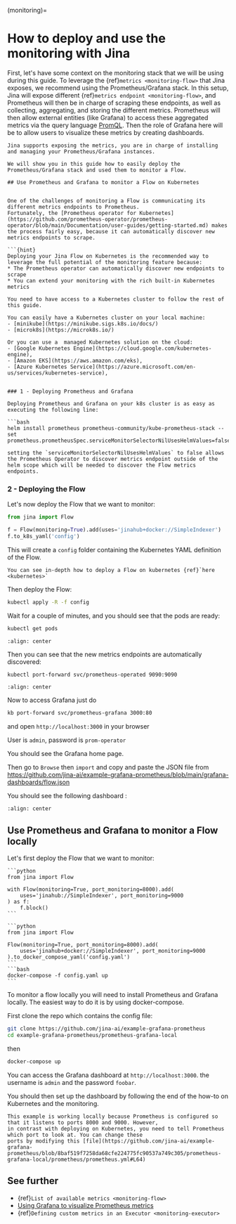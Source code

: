 (monitoring)=
# How to deploy and use the monitoring with Jina

First, let's have some context on the monitoring stack that we will be using during this guide.
To leverage the {ref}`metrics <monitoring-flow>` that Jina exposes, we recommend using the Prometheus/Grafana stack. In this setup, Jina will expose different {ref}`metrics endpoint <monitoring-flow>`, and Prometheus will then be in charge of scraping these endpoints, as well as
collecting, aggregating, and storing the different metrics. Prometheus will then allow external entities (like Grafana) to access these aggregated metrics via the query language [PromQL](https://prometheus.io/docs/prometheus/latest/querying/basics/).
Then the role of Grafana here will be to allow users to visualize these metrics by creating dashboards.

```{hint} 
Jina supports exposing the metrics, you are in charge of installing and managing your Prometheus/Grafana instances.

We will show you in this guide how to easily deploy the Prometheus/Grafana stack and used them to monitor a Flow.

## Use Prometheus and Grafana to monitor a Flow on Kubernetes


One of the challenges of monitoring a Flow is communicating its different metrics endpoints to Prometheus.
Fortunately, the [Prometheus operator for Kubernetes](https://github.com/prometheus-operator/prometheus-operator/blob/main/Documentation/user-guides/getting-started.md) makes the process fairly easy, because it can automatically discover new metrics endpoints to scrape.

```{hint} 
Deploying your Jina Flow on Kubernetes is the recommended way to leverage the full potential of the monitoring feature because:
* The Prometheus operator can automatically discover new endpoints to scrape
* You can extend your monitoring with the rich built-in Kubernetes metrics

You need to have access to a Kubernetes cluster to follow the rest of this guide.

You can easily have a Kubernetes cluster on your local machine:
- [minikube](https://minikube.sigs.k8s.io/docs/)
- [microk8s](https://microk8s.io/)

Or you can use a  managed Kubernetes solution on the cloud:
- [Google Kubernetes Engine](https://cloud.google.com/kubernetes-engine),
- [Amazon EKS](https://aws.amazon.com/eks),
- [Azure Kubernetes Service](https://azure.microsoft.com/en-us/services/kubernetes-service),


### 1 - Deploying Prometheus and Grafana

Deploying Prometheus and Grafana on your k8s cluster is as easy as executing the following line:

```bash
helm install prometheus prometheus-community/kube-prometheus-stack --set prometheus.prometheusSpec.serviceMonitorSelectorNilUsesHelmValues=false
```
```{hint} 
setting the `serviceMonitorSelectorNilUsesHelmValues` to false allows the Prometheus Operator to discover metrics endpoint outside of the helm scope which will be needed to discover the Flow metrics endpoints.
```

### 2 - Deploying the Flow

Let's now deploy the Flow that we want to monitor:

```python
from jina import Flow

f = Flow(monitoring=True).add(uses='jinahub+docker://SimpleIndexer')
f.to_k8s_yaml('config')
```

This will create a `config` folder containing the Kubernetes YAML definition of the Flow.

```{seealso}
You can see in-depth how to deploy a Flow on kubernetes {ref}`here <kubernetes>`
```

Then deploy the Flow:

```bash
kubectl apply -R -f config
```

Wait for a couple of minutes, and you should see that the pods are ready:

```bash
kubectl get pods
```

```{figure} ../../.github/2.0/kubectl_pods.png
:align: center
```

Then you can see that the new metrics endpoints are automatically discovered:
```bash
kubectl port-forward svc/prometheus-operated 9090:9090
```

```{figure} ../../.github/2.0/prometheus_target.png
:align: center
```

Now to access Grafana just do

```bash
kb port-forward svc/prometheus-grafana 3000:80
```

and open `http://localhost:3000` in your browser

User is `admin`, password is `prom-operator`

You should see the Grafana home page.

Then go to `Browse` then `import` and copy and paste the JSON file from https://github.com/jina-ai/example-grafana-prometheus/blob/main/grafana-dashboards/flow.json 

You should see the following dashboard :

```{figure} ../../.github/2.0/grafana.png
:align: center
```

## Use Prometheus and Grafana to monitor a Flow locally 

Let's first deploy the Flow that we want to monitor:


````{tab} via Python code
```python
from jina import Flow

with Flow(monitoring=True, port_monitoring=8000).add(
    uses='jinahub://SimpleIndexer', port_monitoring=9000
) as f:
    f.block()
```
````

````{tab} via docker-compose
```python
from jina import Flow

Flow(monitoring=True, port_monitoring=8000).add(
    uses='jinahub+docker://SimpleIndexer', port_monitoring=9000
).to_docker_compose_yaml('config.yaml')
```
```bash
docker-compose -f config.yaml up
```
````

To monitor a flow locally you will need to install Prometheus and Grafana locally. The easiest way to do it is by using
docker-compose.

First clone the repo which contains the config file:

```bash
git clone https://github.com/jina-ai/example-grafana-prometheus
cd example-grafana-prometheus/prometheus-grafana-local
```

then 

```bash
docker-compose up
```

You can access the Grafana dashboard at `http://localhost:3000`. the username is `admin` and the password `foobar`.

You should then set up the dashboard by following the end of the how-to on Kubernetes and the monitoring.

```{caution}
This example is working locally because Prometheus is configured so that it listens to ports 8000 and 9000. However,
in contrast with deploying on Kubernetes, you need to tell Prometheus which port to look at. You can change these
ports by modifying this [file](https://github.com/jina-ai/example-grafana-prometheus/blob/8baf519f7258da68cfe224775fc90537a749c305/prometheus-grafana-local/prometheus/prometheus.yml#L64)
```

## See further

- {ref}`List of available metrics <monitoring-flow>`
- [Using Grafana to visualize Prometheus metrics](https://grafana.com/docs/grafana/latest/getting-started/getting-started-prometheus/)
- {ref}`Defining custom metrics in an Executor <monitoring-executor>`
